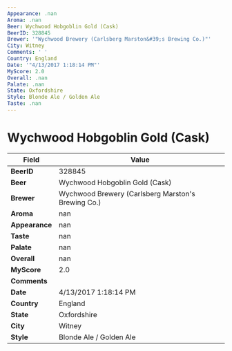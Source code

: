 ```yaml
---
Appearance: .nan
Aroma: .nan
Beer: Wychwood Hobgoblin Gold (Cask)
BeerID: 328845
Brewer: '"Wychwood Brewery (Carlsberg Marston&#39;s Brewing Co.)"'
City: Witney
Comments: ' '
Country: England
Date: '"4/13/2017 1:18:14 PM"'
MyScore: 2.0
Overall: .nan
Palate: .nan
State: Oxfordshire
Style: Blonde Ale / Golden Ale
Taste: .nan
---
```


# Wychwood Hobgoblin Gold (Cask)

| Field         | Value |
|---------------|-------|
| **BeerID** | 328845 |
| **Beer** | Wychwood Hobgoblin Gold (Cask) |
| **Brewer** | Wychwood Brewery (Carlsberg Marston&#39;s Brewing Co.) |
| **Aroma** | nan |
| **Appearance** | nan |
| **Taste** | nan |
| **Palate** | nan |
| **Overall** | nan |
| **MyScore** | 2.0 |
| **Comments** |   |
| **Date** | 4/13/2017 1:18:14 PM |
| **Country** | England |
| **State** | Oxfordshire |
| **City** | Witney |
| **Style** | Blonde Ale / Golden Ale |
